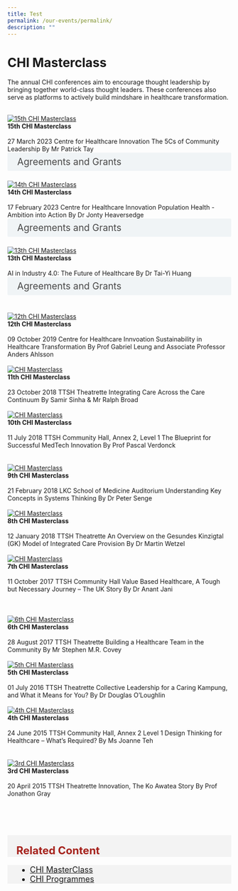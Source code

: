 ```yaml
---
title: Test
permalink: /our-events/permalink/
description: ""
---
```

# CHI Masterclass 
The annual CHI conferences aim to encourage thought leadership by bringing together world-class thought leaders. These conferences also serve as platforms to actively build mindshare in healthcare transformation.

<style>

input {
	display: none;
}
label {
	display: block;
	padding: 8px 22px;
	margin: 0 0 5px 0;
	cursor: pointor;
	background: #F0F4F6;
	border-radius: 3px;
	width=100%;
	color: #484848;
	transition: ease .8s;
	font-size: 1.5em;
	text-align: left;
}

label:hover {
	background: #BD2D37;
	color: #FFF;
	transition: ease .8s;
	text-align: left;
}

.accordion-content {
	/* background: #E2E5F6; */
	padding: 10px 0px 30px 30px;
	/* border: 1px solid #484848; */
	margin: 0 0 1px 0;
	border-radius: 3px;
}

input + label + .accordion-content {
	display: none;
}

input:checked + label + .accordion-content {
	display: none;
}

input:checked + label + .accordion-content {
	display: block;
}

</style>

<br>
<div class="row">
<div class="col"> 
<a href="/initiatives/strategic-national-projects/gobusiness"><img alt="15th CHI Masterclass" src="/images/Masterclass/15%20masterclass_patrick.jpg"></a><br>
		<div class="header"><b>15th CHI Masterclass </b></div><br>
		<div class="para">27 March 2023
Centre for Healthcare Innovation
The 5Cs of Community Leadership
By Mr Patrick Tay
			
<div>
	<input id="title1" type="checkbox"><label for="title1">Agreements and Grants</label>
	<div class="accordion-content">
	<div class="para">​The CRIO Administration team provides advice on the appropriate types of agreements to be used for individual studies. We facilitate research collaboration activities with external parties placing appropriate research agreements to ensure studies or trials are conducted in accordance with all applicable laws and regulations. Agreements are important to safeguard the safety and rights of the research participants and TTSH stakeholders.
</div>
	</div>
<br>

</div>
	<div class="col"> 
<a href="/initiatives/strategic-national-projects/codex"><img alt="14th CHI Masterclass" src="/images/Masterclass/14%20masterclass_jonty.jpg"></a><br>
	<div class="header"><b>14th CHI Masterclass</b></div><br>
	<div class="para">17 February 2023
Centre for Healthcare Innovation
Population Health - Ambition into Action
By Dr Jonty Heaversedge
		<div>
	<input id="title1" type="checkbox"><label for="title1">Agreements and Grants</label>
	<div class="accordion-content">
	<div class="para">​The CRIO Administration team provides advice on the appropriate types of agreements to be used for individual studies. We facilitate research collaboration activities with external parties placing appropriate research agreements to ensure studies or trials are conducted in accordance with all applicable laws and regulations. Agreements are important to safeguard the safety and rights of the research participants and TTSH stakeholders.
</div>
</div>
<br>

</div>
	<div class="col"> 
<a href="/initiatives/strategic-national-projects/e-payments"><img alt="13th CHI Masterclass" src="/images/Masterclass/13th%20chi%20masterclass.png"></a><br>
	<div class="header"><b>13th CHI Masterclass</b></div><br>
	<div class="para">AI in Industry 4.0: The Future of Healthcare  
By Dr Tai-Yi Huang
		<div>
	<input id="title1" type="checkbox"><label for="title1">Agreements and Grants</label>
	<div class="accordion-content">
	<div class="para">​The CRIO Administration team provides advice on the appropriate types of agreements to be used for individual studies. We facilitate research collaboration activities with external parties placing appropriate research agreements to ensure studies or trials are conducted in accordance with all applicable laws and regulations. Agreements are important to safeguard the safety and rights of the research participants and TTSH stakeholders.
</div>
</div>
<br></div></div>

<br>
<div class="row">
<div class="col"> 
<a href="/initiatives/strategic-national-projects/gobusiness"><img alt="12th CHI Masterclass" src="/images/Masterclass/12th%20masterclass.png"></a><br>
		<div class="header"><b>12th CHI Masterclass </b></div><br>
		<div class="para">09 October 2019
Centre for Healthcare Innvoation
Sustainability in Healthcare Transformation
By Prof Gabriel Leung and Associate Professor Anders Ahlsson
</div>
<br>

</div>
	<div class="col"> 
<a href="/initiatives/strategic-national-projects/codex"><img alt="CHI Masterclass" src="/images/Masterclass/11th-chi-masterclass-image.png"></a><br>
	<div class="header"><b>11th CHI Masterclass</b></div><br>
	<div class="para">23 October 2018
TTSH Theatrette
Integrating Care Across the Care Continuum
By Samir Sinha &amp; Mr Ralph Broad
</div>
<br>

</div>
	<div class="col"> 
<a href="/initiatives/strategic-national-projects/e-payments"><img alt="CHI Masterclass" src="/images/Masterclass/10th-chi-masterclass-image.png"></a><br>
	<div class="header"><b>10th CHI Masterclass</b></div><br>
	<div class="para">11 July 2018
TTSH Community Hall, Annex 2, Level 1
The Blueprint for Successful MedTech Innovation
By Prof Pascal Verdonck
</div>
<br></div></div>

<br>
<div class="row">
<div class="col"> 
<a href="/initiatives/strategic-national-projects/gobusiness"><img alt="CHI Masterclass" src="/images/Masterclass/9th-chi-masterclasses-image.png"></a><br>
		<div class="header"><b>9th CHI Masterclass </b></div><br>
		<div class="para">21 February 2018
LKC School of Medicine Auditorium
Understanding Key Concepts in Systems Thinking
By Dr Peter Senge
</div>
<br>

</div>
	<div class="col"> 
<a href="/initiatives/strategic-national-projects/codex"><img alt="CHI Masterclass" src="/images/Masterclass/8th-chi-masterclass-image.png"></a><br>
	<div class="header"><b>8th CHI Masterclass</b></div><br>
	<div class="para">12 January 2018
TTSH Theatrette
An Overview on the Gesundes Kinzigtal (GK) Model of Integrated Care Provision
By Dr Martin Wetzel
</div>
<br>

</div>
	<div class="col"> 
<a href="/initiatives/strategic-national-projects/e-payments"><img alt="CHI Masterclass" src="/images/Masterclass/7th_events_masterclasses.jpg"></a><br>
	<div class="header"><b>7th CHI Masterclass</b></div><br>
	<div class="para">11 October 2017
TTSH Community Hall
Value Based Healthcare, A Tough but Necessary Journey – The UK Story
By Dr Anant Jani​

</div>
<br></div></div>


<div class="col">
</div>
<br>
<br>
<div class="row">
<div class="col"> 
<a href="/initiatives/strategic-national-projects/gobusiness"><img alt="6th CHI Masterclass" src="/images/Masterclass/6th_events_masterclasses.jpg"></a><br>
		<div class="header"><b>6th CHI Masterclass </b></div><br>
		<div class="para">28 August 2017
TTSH Theatrette
Building a Healthcare Team in the Community
By Mr Stephen M.R. Covey
</div>
<br>

</div>
	<div class="col"> 
<a href="/initiatives/strategic-national-projects/codex"><img alt="5th CHI Masterclass" src="/images/Masterclass/5th_events_masterclasses.jpg"></a><br>
	<div class="header"><b>5th CHI Masterclass</b></div><br>
	<div class="para">01 July 2016
TTSH Theatrette
Collective Leadership for a Caring Kampung, and What it Means for You?
By Dr Douglas O’Loughlin

</div>
<br>

</div>
	<div class="col"> 
<a href="/initiatives/strategic-national-projects/e-payments"><img alt="4th CHI Masterclass" src="/images/Masterclass/4th_events_masterclasses.jpg"></a><br>
	<div class="header"><b>4th CHI Masterclass</b></div><br>
	<div class="para">24 June 2015
TTSH Community Hall, Annex 2 Level 1
Design Thinking for Healthcare – What’s Required?
By Ms Joanne Teh
</div>
<br></div></div>

<br>
<div class="row">
<div class="col"> 
<a href="/initiatives/strategic-national-projects/gobusiness"><img alt="3rd CHI Masterclass" src="/images/Masterclass/3rd_events_masterclasses.jpg"></a><br>
		<div class="header"><b>3rd CHI Masterclass </b></div><br>
		<div class="para">20 April 2015
TTSH Theatrette
Innovation, The Ko Awatea Story
By Prof Jonathon Gray

</div>
<br>

</div>
	<div class="col"> 
<br>
	<div class="header"><b></b></div><br>
	<div class="para">
</div>


</div>
	<div class="col"> 
<br>
	<div class="header"><b></b></div><br>
	<div class="para">
</div>
</div></div>


<div class="col">
</div>

<div style="font-size:24px; font-weight: 700; color: #a6221c; background-color: #f3f3f3; padding: 20px 0px 0px 20px;" class="row"> Related Content</div>

<div style="font-size:18px ;background-color: #f3f3f3; padding: 0px 25px 0px 20px;" class="row">
	<ul>
		<li><a href="test">CHI MasterClass</a></li>
	<li><a href="test">CHI Programmes</a></li>
			</ul>
</div></div></div></div></div></div></div>